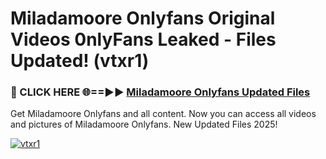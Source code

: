 # Miladamoore Onlyfans Original Videos 0nlyFans Leaked - Files Updated! (vtxr1)

<h3>🔴 CLICK HERE 🌐==►► <a href="https://tinyurl.com/ehrbuxhb" rel="nofollow">Miladamoore Onlyfans Updated Files</a></h3>

Get Miladamoore Onlyfans and all content. Now you can access all videos and pictures of Miladamoore Onlyfans. New Updated Files 2025!

[![vtxr1](https://i.imgur.com/lVYEuWS.gif)](https://tinyurl.com/ehrbuxhb)
